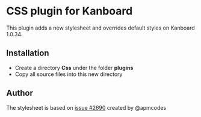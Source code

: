 CSS plugin for Kanboard 
========================

This plugin adds a new stylesheet and overrides default styles on Kanboard 1.0.34.

Installation
------------

- Create a directory **Css** under the folder **plugins**
- Copy all source files into this new directory

Author
------

The stylesheet is based on [issue #2690](https://github.com/kanboard/kanboard/issues/2690) created by @apmcodes

